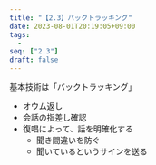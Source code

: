 ```yaml
---
title: "【2.3】バックトラッキング"
date: 2023-08-01T20:19:05+09:00
tags: 
  -
seq: ["2.3"]
draft: false
---
```


基本技術は「バックトラッキング」
- オウム返し
- 会話の指差し確認
- 復唱によって、話を明確化する
  - 聞き間違いを防ぐ
  - 聞いているというサインを送る

